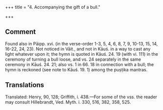 +++
title = "4. Accompanying the gift of a bull."

+++
## Comment
Found also in Pāipp. xvi. (in the verse-order 1-3, 5, 4, 6, 8, 7, 9, 10-13, 15, 14, 16-22, 24, 23). Not noticed in Vāit., and not in Kāuś. in a way to cast any light whatever upon it; the hymn is quoted in Kāuś. 24. 19 (with vi. 111) in the ceremony of turning a bull loose, and vs. 24 separately in the same ceremony in Kāuś. 24. 21; also vs. 1 in 66. 18 in connection with a bull; the hymn is reckoned (see note to Kāuś. 19. 1) among the puṣṭika mantras.


## Translations
Translated: Henry, 90, 128; Griffith, i. 438.—For some of the vss. the reader may consult Hillebrandt, Ved. Myth. i. 330, 516, 382, 358, 525.
